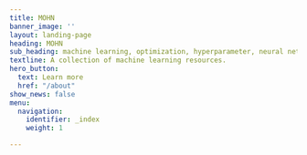 ```yaml
---
title: MOHN
banner_image: ''
layout: landing-page
heading: MOHN
sub_heading: machine learning, optimization, hyperparameter, neural networks
textline: A collection of machine learning resources.
hero_button:
  text: Learn more
  href: "/about"
show_news: false
menu:
  navigation:
    identifier: _index
    weight: 1

---
```


